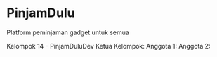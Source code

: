# PinjamDulu
Platform peminjaman gadget untuk semua

Kelompok 14 - PinjamDuluDev
Ketua Kelompok:
Anggota 1:
Anggota 2:
